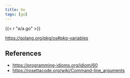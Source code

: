 ```yaml
---
title: Go
tags: [go]
---
```


{{< r "a/a.go" >}}

<https://golang.org/pkg/os#pkg-variables>

## References

- <https://programming-idioms.org/idiom/60>
- <https://rosettacode.org/wiki/Command-line_arguments>
